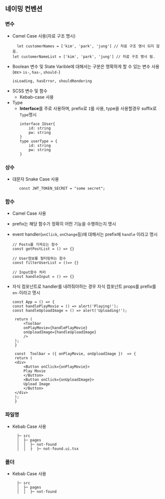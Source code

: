 ## 네이밍 컨벤션

### 변수

- Camel Case 사용(자료 구조 명시)
  ```
    let customerNames = ['kim', 'park', 'jung'] // 자료 구조 명시 되지 않음.
  let customerNameList = ['kim', 'park', 'jung'] // 자료 구조 명시 됨.
  ```
- Boolean 변수 및 State Varible에 대해서는 구분은 명확하게 할 수 있는 변수 사용(ex> `is-`, `has-`, `should-`)
  ```
  isLoading, hasError, shouldRendering
  ```
- SCSS 변수 및 함수
  - Kebab-case 사용
- Type
  - **Interface**를 주로 사용하며, prefix로 `I`를 사용, type을 사용할경우 suffix로 `Type`명시
    ```
    interface IUser{
        id: string
        pw: string
    }
    type userType = {
        id: string
        pw: string
    }
    ```

### 상수

- 대문자 Snake Case 사용
  ```
     const JWT_TOKEN_SECRET = "some secret";
  ```

### 함수

- Camel Case 사용
- prefix는 해당 함수가 정확히 어떤 기능을 수행하는지 명시
- event handler(`onClick`, `onChange`등)에 대해서는 prefix에 `handle` 이라고 명시

  ```
  // Posts를 가져오는 함수
  const getPostList = () => {}

  // User정보를 필터링하는 함수
  const filterUserList = ()=> {}

  // Input함수 처리
  const handleInput = () => {}
  ```

- 자식 컴포넌트로 handler를 내려줘야하는 경우 자식 컴포넌트 props를 prefix를 `on-`이라고 명시

  ```
  const App = () => {
  const handlePlayMovie = () => alert('Playing!');
  const handleUploadImage = () => alert('Uploading!');

   return (
       <Toolbar
       onPlayMovie={handlePlayMovie}
       onUploadImage={handleUploadImage}
       />
   );
   }

   const  Toolbar = ({ onPlayMovie, onUploadImage })  => {
   return (
   <div>
       <Button onClick={onPlayMovie}>
       Play Movie
       </Button>
       <Button onClick={onUploadImage}>
       Upload Image
       </Button>
   </div>
   );
   }

  ```

### 파일명

- Kebab Case 사용
  ```
    ├─ src
    │  ├─ pages
    │  │  ├─ not-found
    │  │  ├  ├─ not-found.ui.tsx
  ```

### 폴더

- Kebab Case 사용

  ```
    ├─ src
    │  ├─ pages
    │  │  ├─ not-found
  ```
